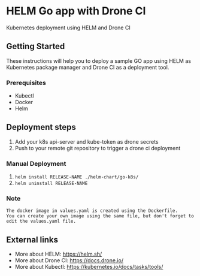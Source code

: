 # HELM Go app with Drone CI

Kubernetes deployment using HELM and Drone CI

## Getting Started

These instructions will help you to deploy a sample GO app using HELM as Kubernetes package manager and Drone CI as a deployment tool.

### Prerequisites

* Kubectl
* Docker
* Helm

## Deployment steps

1. Add your k8s api-server and kube-token as drone secrets
2. Push to your remote git repository to trigger a drone ci deployment

### Manual Deployment

1. ```helm install RELEASE-NAME ./helm-chart/go-k8s/```  
2. ```helm uninstall RELEASE-NAME```

### Note
    The docker image in values.yaml is created using the Dockerfile.
    You can create your own image using the same file, but don't forget to edit the values.yaml file.

## External links

* More about HELM:     https://helm.sh/
* More about Drone CI: https://docs.drone.io/
* More about Kubectl:  https://kubernetes.io/docs/tasks/tools/

